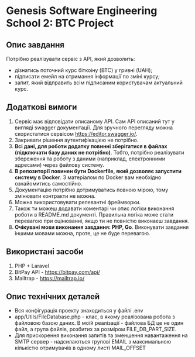 # Genesis Software Engineering School 2: BTC Project
## Опис завдання
Потрібно реалізувати сервіс з АРІ, який дозволить:
* дізнатись поточний курс біткоіну (BTC) у гривні (UAH);
* підписати емейл на отримання інформації по зміні курсу;
* запит, який відправить всім підписаним користувачам актуальний курс.

## Додаткові вимоги
1. Сервіс має відповідати описаному АРІ. Сам АРІ описаний тут у вигляді 
   swagger документації. Для зручного перегляду можна скористатися 
   сервісом https://editor.swagger.io/.
2. Закривати рішення аутентифікацією не потрібно.
3. **Всі дані, для роботи додатку повинні зберігатися в файлах
   (підключати базу даних не потрібно)**. Тобто, потрібно реалізувати
   збереження та роботу з даними (наприклад, електронними
   адресами) через файлову систему.
4. **В репозиторії повинен бути Dockerfile, який дозволяє запустити
   систему в Docker**. З матеріалом по Docker вам необхідно
   ознайомитись самостійно.
5. Документацію потрібно дотримуватись повною мірою, тому
   змінювати контракти не можна.
6. Можна використовувати релевантні фреймворки.
7. Також ти можеш додавати коментарі чи опис логіки виконання
   роботи в README.md документі. Правильна логіка може стати
   перевагою при оцінюванні, якщо ти не повністю виконаєш
   завдання.
8. **Очікувані мови виконання завдання: PHP, Go**. Виконувати 
   завдання іншими мовами можна, проте, це не буде перевагою.

## Використані засоби
1. PHP + Laravel
2. BitPay API - https://bitpay.com/api/
3. Mailtrap - https://mailtrap.io/

## Опис технічних деталей
* Вся конфігурація проекту знаходиться у файлі .env
* app/Utils/FileDatabase.php - клас, в якому реалізована робота з файловою базою даних. 
  В моїй реалізації - файлова БД це не один файл, а група файлів, розбитих за розміром FILE_DB_PART_SIZE.
* Для прискорення виконання запитів та зменшення навантаження на SMTP сервер - надсилаються групові EMAIL
  з максимальною кількістю отримувачів в одному листі MAIL_OFFSET
